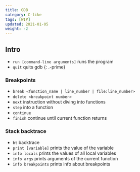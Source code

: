 ```yaml
---
title: GDB
category: C-like
tags: [WIP]
updated: 2021-01-05
weight: -2
---
```


Intro
-------------------------------------

- `run [command-line arguments]` runs the program
- `quit` quits gdb
{: .-prime}

### Breakpoints

- `break <function_name | line_number | file:line_number>`
- `delete <breakpoint number>`
- `next` instruction without diving into functions
- `step` into a function
- `continue`
- `finish` continue until current function returns

### Stack backtrace

- `bt` backtrace
- `print [variable]` prints the value of the variable
- `info locals` prints the values of all local variables
- `info args` prints arguments of the current function
- `info breakpoints` prints info about breakpoints

